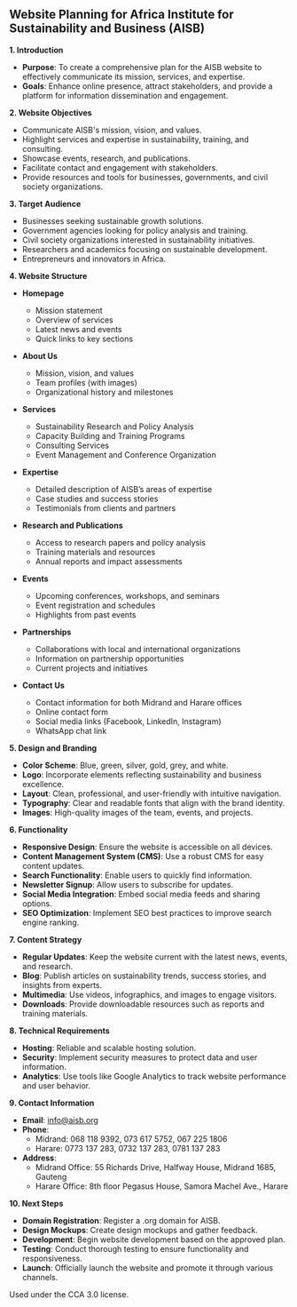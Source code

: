 ## Website Planning for Africa Institute for Sustainability and Business (AISB)

**1. Introduction**
   - **Purpose**: To create a comprehensive plan for the AISB website to effectively communicate its mission, services, and expertise.
   - **Goals**: Enhance online presence, attract stakeholders, and provide a platform for information dissemination and engagement.

**2. Website Objectives**
   - Communicate AISB's mission, vision, and values.
   - Highlight services and expertise in sustainability, training, and consulting.
   - Showcase events, research, and publications.
   - Facilitate contact and engagement with stakeholders.
   - Provide resources and tools for businesses, governments, and civil society organizations.

**3. Target Audience**
   - Businesses seeking sustainable growth solutions.
   - Government agencies looking for policy analysis and training.
   - Civil society organizations interested in sustainability initiatives.
   - Researchers and academics focusing on sustainable development.
   - Entrepreneurs and innovators in Africa.

**4. Website Structure**
   - **Homepage**
     - Mission statement
     - Overview of services
     - Latest news and events
     - Quick links to key sections

   - **About Us**
     - Mission, vision, and values
     - Team profiles (with images)
     - Organizational history and milestones

   - **Services**
     - Sustainability Research and Policy Analysis
     - Capacity Building and Training Programs
     - Consulting Services
     - Event Management and Conference Organization

   - **Expertise**
     - Detailed description of AISB’s areas of expertise
     - Case studies and success stories
     - Testimonials from clients and partners

   - **Research and Publications**
     - Access to research papers and policy analysis
     - Training materials and resources
     - Annual reports and impact assessments

   - **Events**
     - Upcoming conferences, workshops, and seminars
     - Event registration and schedules
     - Highlights from past events

   - **Partnerships**
     - Collaborations with local and international organizations
     - Information on partnership opportunities
     - Current projects and initiatives

   - **Contact Us**
     - Contact information for both Midrand and Harare offices
     - Online contact form
     - Social media links (Facebook, LinkedIn, Instagram)
     - WhatsApp chat link

**5. Design and Branding**
   - **Color Scheme**: Blue, green, silver, gold, grey, and white.
   - **Logo**: Incorporate elements reflecting sustainability and business excellence.
   - **Layout**: Clean, professional, and user-friendly with intuitive navigation.
   - **Typography**: Clear and readable fonts that align with the brand identity.
   - **Images**: High-quality images of the team, events, and projects.

**6. Functionality**
   - **Responsive Design**: Ensure the website is accessible on all devices.
   - **Content Management System (CMS)**: Use a robust CMS for easy content updates.
   - **Search Functionality**: Enable users to quickly find information.
   - **Newsletter Signup**: Allow users to subscribe for updates.
   - **Social Media Integration**: Embed social media feeds and sharing options.
   - **SEO Optimization**: Implement SEO best practices to improve search engine ranking.

**7. Content Strategy**
   - **Regular Updates**: Keep the website current with the latest news, events, and research.
   - **Blog**: Publish articles on sustainability trends, success stories, and insights from experts.
   - **Multimedia**: Use videos, infographics, and images to engage visitors.
   - **Downloads**: Provide downloadable resources such as reports and training materials.

**8. Technical Requirements**
   - **Hosting**: Reliable and scalable hosting solution.
   - **Security**: Implement security measures to protect data and user information.
   - **Analytics**: Use tools like Google Analytics to track website performance and user behavior.

**9. Contact Information**
   - **Email**: info@aisb.org
   - **Phone**: 
     - Midrand: 068 118 9392, 073 617 5752, 067 225 1806
     - Harare: 0773 137 283, 0732 137 283, 0781 137 283
   - **Address**: 
     - Midrand Office: 55 Richards Drive, Halfway House, Midrand 1685, Gauteng
     - Harare Office: 8th floor Pegasus House, Samora Machel Ave., Harare

**10. Next Steps**
   - **Domain Registration**: Register a .org domain for AISB.
   - **Design Mockups**: Create design mockups and gather feedback.
   - **Development**: Begin website development based on the approved plan.
   - **Testing**: Conduct thorough testing to ensure functionality and responsiveness.
   - **Launch**: Officially launch the website and promote it through various channels.
  
Used under the CCA 3.0 license.
